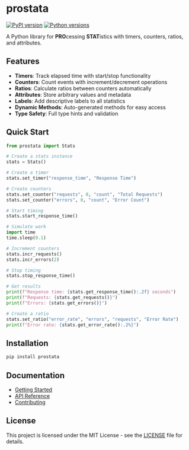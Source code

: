 # prostata

[![PyPI version](https://badge.fury.io/py/prostata.svg)](https://pypi.org/project/prostata/)
[![Python versions](https://img.shields.io/pypi/pyversions/prostata.svg)](https://pypi.org/project/prostata/)

A Python library for **PRO**cessing **STAT**istics with timers, counters, ratios, and attributes.

## Features

- **Timers**: Track elapsed time with start/stop functionality
- **Counters**: Count events with increment/decrement operations
- **Ratios**: Calculate ratios between counters automatically
- **Attributes**: Store arbitrary values and metadata
- **Labels**: Add descriptive labels to all statistics
- **Dynamic Methods**: Auto-generated methods for easy access
- **Type Safety**: Full type hints and validation

## Quick Start

```python
from prostata import Stats

# Create a stats instance
stats = Stats()

# Create a timer
stats.set_timer("response_time", "Response Time")

# Create counters
stats.set_counter("requests", 0, "count", "Total Requests")
stats.set_counter("errors", 0, "count", "Error Count")

# Start timing
stats.start_response_time()

# Simulate work
import time
time.sleep(0.1)

# Increment counters
stats.incr_requests()
stats.incr_errors(2)

# Stop timing
stats.stop_response_time()

# Get results
print(f"Response time: {stats.get_response_time():.2f} seconds")
print(f"Requests: {stats.get_requests()}")
print(f"Errors: {stats.get_errors()}")

# Create a ratio
stats.set_ratio("error_rate", "errors", "requests", "Error Rate")
print(f"Error rate: {stats.get_error_rate():.2%}")
```

## Installation

```bash
pip install prostata
```

## Documentation

- [Getting Started](user-guide/getting-started.md)
- [API Reference](api/stats.md)
- [Contributing](development/contributing.md)

## License

This project is licensed under the MIT License - see the [LICENSE](https://github.com/merlos/prostata/blob/main/LICENSE) file for details.